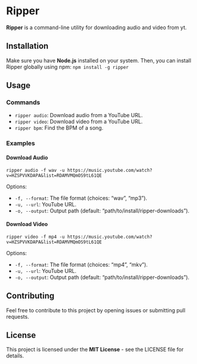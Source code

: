 # Ripper

**Ripper** is a command-line utility for downloading audio and video from yt.

## Installation
Make sure you have **Node.js** installed on your system. Then, you can install Ripper globally using npm:
`npm install -g ripper`

## Usage

### Commands

- `ripper audio`: Download audio from a YouTube URL.
- `ripper video`: Download video from a YouTube URL.
- `ripper bpm`: Find the BPM of a song.

### Examples

#### Download Audio

`ripper audio -f wav -u https://music.youtube.com/watch?v=HZSPVVKDAPA&list=RDAMVMQmOS9tL61QE`

Options:
- `-f, --format`: The file format (choices: “wav”, “mp3”).
- `-u, --url`: YouTube URL.
- `-o, --output`: Output path (default: “path/to/install/ripper-downloads”).

#### Download Video

`ripper video -f mp4 -u https://music.youtube.com/watch?v=HZSPVVKDAPA&list=RDAMVMQmOS9tL61QE`

Options:
- `-f, --format`: The file format (choices: “mp4”, “mkv”).
- `-u, --url`: YouTube URL.
- `-o, --output`: Output path (default: “path/to/install/ripper-downloads”).

## Contributing

Feel free to contribute to this project by opening issues or submitting pull requests.

## License

This project is licensed under the **MIT License** - see the LICENSE file for details.